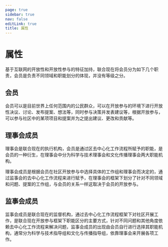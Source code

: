 ```yaml
---
page: true
sidebar: true
nav: false
editLink: true
title: 属性
---
```


<Page />

# 属性
基于互联网的开放性和开放性参与的特征加持，联合现在将会员分为如下几个职责，会员是负责不同领域和职能划分的体现，并没有等级之分。

## 会员
会员可以是目前世界上任何范围内的公民群众，可以在开放参与的环境下进行开放性决议、讨论、发布提案、想法等，同时参与决策并发表建议等，根据开放参与，可以参与社区中的某项项目和提案并为之提出建议、更改和贡献等。

## 理事会成员
理事会是联合现在的执行机构，会员是通过区去中心化工作流程所赋予的职能，是会员的一种衍生，在理事会中分为科学与技术理事会和文化传播理事会两大职能机构。

理事会成员是根据会员在社区开放参与中选择具体的工作组和理事会而决定的，通过监事会的去中心化工作流程来进行赋予，在理事会的框架下划分了针对不同领域和问题、提案的工作组，与会员的关系一样这取决于会员的开放参与。

## 监事会成员
监事会成员是联合现在的监督机构，通过去中心化工作流程框架下对社区开展工作，是联合现在开放参与框架下职能区分的主要方式，针对不同问题和其他角度依赖去中心化工作流程来解决问题，监事会成员的出现由会员自行进行选择其职能机构，通常分为科学与技术指导组和文化与传播指导组，依靠理事会来开展各项工作。

<script setup>
    import Page from '/@theme/components/Page.vue'
</script>
